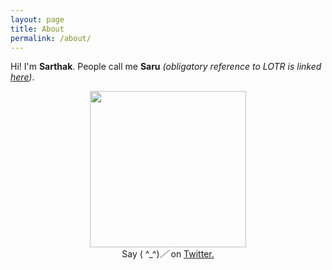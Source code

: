 ```yaml
---
layout: page
title: About
permalink: /about/
---
```


<p align="center">
<p markdown="1">Hi! I'm <strong>Sarthak</strong>. People call me <strong>Saru</strong> <em>(obligatory reference to LOTR is linked <a target="_blank" href="http://lotr.wikia.com/wiki/Saruman">here</a>)</em>.
<p align="center">
<img height="250" src="http://oi68.tinypic.com/20qygqu.jpg" />
<br />
Say ( ^_^)<em>／</em> on <a href="https://twitter.com/saruftw" target="_blank">Twitter.</a></p>
</p>


</p>
